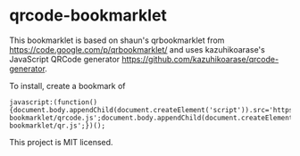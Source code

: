 qrcode-bookmarklet
=

This bookmarklet is based on shaun's qrbookmarklet from https://code.google.com/p/qrbookmarklet/ and uses kazuhikoarase's JavaScript QRCode generator https://github.com/kazuhikoarase/qrcode-generator.

To install, create a bookmark of
```
javascript:(function(){document.body.appendChild(document.createElement('script')).src='https://jfdesrochers.github.io/qrcode-bookmarklet/qrcode.js';document.body.appendChild(document.createElement('script')).src='https://jfdesrochers.github.io/qrcode-bookmarklet/qr.js';})();
```

This project is MIT licensed.
